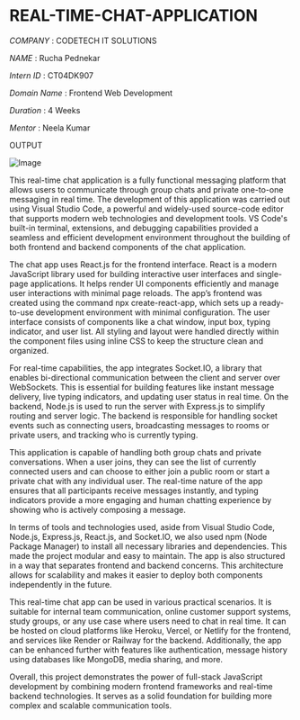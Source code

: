 # REAL-TIME-CHAT-APPLICATION

*COMPANY* : CODETECH IT SOLUTIONS

*NAME* : Rucha Pednekar

*Intern ID* : CT04DK907

*Domain Name* : Frontend Web Development

*Duration* : 4 Weeks

*Mentor* : Neela Kumar

OUTPUT 

![Image](https://github.com/user-attachments/assets/cb203eaa-bbe0-4e19-b09a-4d4c5dea9d85)

This real-time chat application is a fully functional messaging platform that allows users to communicate through group chats and private one-to-one messaging in real time. The development of this application was carried out using Visual Studio Code, a powerful and widely-used source-code editor that supports modern web technologies and development tools. VS Code's built-in terminal, extensions, and debugging capabilities provided a seamless and efficient development environment throughout the building of both frontend and backend components of the chat application.

The chat app uses React.js for the frontend interface. React is a modern JavaScript library used for building interactive user interfaces and single-page applications. It helps render UI components efficiently and manage user interactions with minimal page reloads. The app’s frontend was created using the command npx create-react-app, which sets up a ready-to-use development environment with minimal configuration. The user interface consists of components like a chat window, input box, typing indicator, and user list. All styling and layout were handled directly within the component files using inline CSS to keep the structure clean and organized.

For real-time capabilities, the app integrates Socket.IO, a library that enables bi-directional communication between the client and server over WebSockets. This is essential for building features like instant message delivery, live typing indicators, and updating user status in real time. On the backend, Node.js is used to run the server with Express.js to simplify routing and server logic. The backend is responsible for handling socket events such as connecting users, broadcasting messages to rooms or private users, and tracking who is currently typing.

This application is capable of handling both group chats and private conversations. When a user joins, they can see the list of currently connected users and can choose to either join a public room or start a private chat with any individual user. The real-time nature of the app ensures that all participants receive messages instantly, and typing indicators provide a more engaging and human chatting experience by showing who is actively composing a message.

In terms of tools and technologies used, aside from Visual Studio Code, Node.js, Express.js, React.js, and Socket.IO, we also used npm (Node Package Manager) to install all necessary libraries and dependencies. This made the project modular and easy to maintain. The app is also structured in a way that separates frontend and backend concerns. This architecture allows for scalability and makes it easier to deploy both components independently in the future.

This real-time chat app can be used in various practical scenarios. It is suitable for internal team communication, online customer support systems, study groups, or any use case where users need to chat in real time. It can be hosted on cloud platforms like Heroku, Vercel, or Netlify for the frontend, and services like Render or Railway for the backend. Additionally, the app can be enhanced further with features like authentication, message history using databases like MongoDB, media sharing, and more.

Overall, this project demonstrates the power of full-stack JavaScript development by combining modern frontend frameworks and real-time backend technologies. It serves as a solid foundation for building more complex and scalable communication tools.
